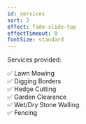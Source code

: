 ```yaml
---
id: services
sort: 2
effect: fade-slide-top
effectTimeout: 0
fontSize: standard
---
```

Services provided:

✅ Lawn Mowing <br />
✅ Digging Borders <br />
✅ Hedge Cutting <br />
✅ Garden Clearance <br />
✅ Wet/Dry Stone Walling<br />
✅ Fencing <br />
